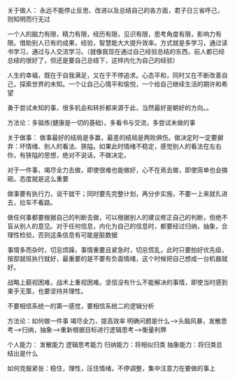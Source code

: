 关于做人：
永远不能停止反思、改进以及总结自己的各方面，君子日三省呼己，则知明而行无过

一个人的脑力有限，精力有限，经历有限，见识有限，思考角度有限，影响力有限。借助别人已有的成果，经验，智慧能大大提升效率。方式就是多学习，通过读书学习，通过与人交流学习。（就像我现在通过自己经验总结的东西，前人都已经总结的很好了，但还是要自己总结下，这样内化为自己的经验）

人生的幸福，既在于自我满足，又在于不停追求。心态平和，同时又在不断改善自己，探索世界的未知。一个让自己心情平和愉悦，一个给自己继续生活的期许和希望

勇于尝试未知的事，很多机会和转折都来源于此，当然最好是朝好的方向。。

方法论：多锻炼(健康是一切的基础)，多看书与交流，多尝试未做的事

关于做事：
做事最好的结局是多赢，最差的结局是两败俱伤。做决定时一定要摒弃：坏情绪、别人的看法、狭隘。如果此时情绪不稳定，感觉别人的看法在左右你，有狭隘的思想，绝对不说话，不做决定。

对于一件事，竭尽全力去做，即使很难也能做好，心不在焉去做，即使简单也会搞砸。态度就是这么重要

做事要有执行力，说干就干；同时要先完整计划，再分步实施，不要一上来就扎进去，拉车不看路。

做任何事都要根据自己的判断去做，可以根据别人的建议修正自己的判断，但绝不盲从别人的意见。对于任何信息，内化为自己的信息时，都要经过归纳，抽象，合理性检验，否则这条信息有可能是脏数据

事情多而杂时，切忌烦躁，事情重要且紧急时，切忌慌乱，此时只要拍好优先级，按部就班执行就好，最重要的是不要有负面情绪，这个时候把自己想成一台机器就好。

战略上藐视困难，战术上重视困难。坚信没有什么不能解决的事情，即使当时感到束手无策，也要坚持并理性。

不要相信系统一的第一感觉，要相信系统二的逻辑分析

方法论：如何做一件事
竭尽全力，提高效率
明确问题是什么-->头脑风暴，发散思考-->归纳，抽象-->重新根据目标进行逻辑思考-->衡量利弊

个人能力：
发散能力
逻辑思考能力
归纳能力：将相似归类
抽象能力：将归类总结出是什么

如何克服紧张：稳住，理性，压住情绪，不停调整，集中注意力在要做的事上

